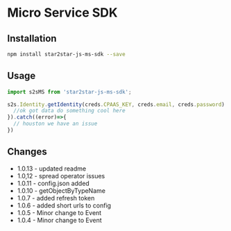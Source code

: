 Micro Service SDK
=================

Installation
------------

```bash
npm install star2star-js-ms-sdk --save
```

Usage
-----

```javascript
import s2sMS from 'star2star-js-ms-sdk';

s2s.Identity.getIdentity(creds.CPAAS_KEY, creds.email, creds.password).then((data)=>{
  //ok got data do something cool here
}).catch((error)=>{
  // houston we have an issue 
})
```

Changes
-------

-	1.0.13 - updated readme
-	1.0,12 - spread operator issues
-	1.0.11 - config.json added
-	1.0.10 - getObjectByTypeName
-	1.0.7 - added refresh token
-	1.0.6 - added short urls to config
-	1.0.5 - Minor change to Event
-	1.0.4 - Minor change to Event
